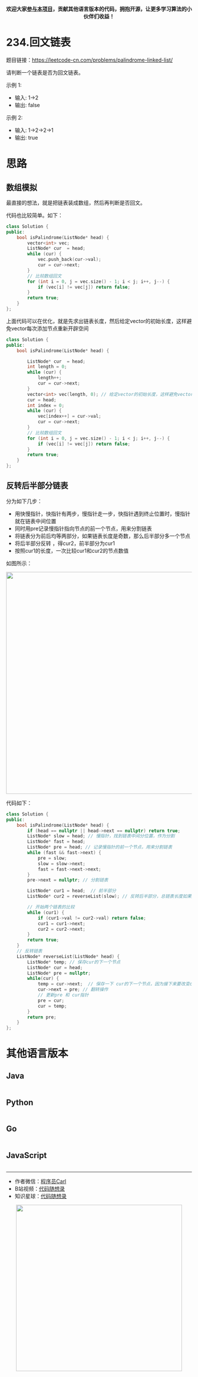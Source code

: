 
<p align="center">
  <a href="https://mp.weixin.qq.com/s/RsdcQ9umo09R6cfnwXZlrQ"><img src="https://img.shields.io/badge/PDF下载-代码随想录-blueviolet" alt=""></a>
  <a href="https://mp.weixin.qq.com/s/b66DFkOp8OOxdZC_xLZxfw"><img src="https://img.shields.io/badge/刷题-微信群-green" alt=""></a>
  <a href="https://space.bilibili.com/525438321"><img src="https://img.shields.io/badge/B站-代码随想录-orange" alt=""></a>
  <a href="https://mp.weixin.qq.com/s/QVF6upVMSbgvZy8lHZS3CQ"><img src="https://img.shields.io/badge/知识星球-代码随想录-blue" alt=""></a>
</p>
<p align="center"><strong>欢迎大家<a href="https://mp.weixin.qq.com/s/tqCxrMEU-ajQumL1i8im9A">参与本项目</a>，贡献其他语言版本的代码，拥抱开源，让更多学习算法的小伙伴们收益！</strong></p>

# 234.回文链表

题目链接：https://leetcode-cn.com/problems/palindrome-linked-list/

请判断一个链表是否为回文链表。

示例 1:
* 输入: 1->2
* 输出: false

示例 2:
* 输入: 1->2->2->1
* 输出: true


# 思路

## 数组模拟

最直接的想法，就是把链表装成数组，然后再判断是否回文。

代码也比较简单。如下：

```C++
class Solution {
public:
    bool isPalindrome(ListNode* head) {
        vector<int> vec;
        ListNode* cur  = head;
        while (cur) {
            vec.push_back(cur->val);
            cur = cur->next;
        }
        // 比较数组回文
        for (int i = 0, j = vec.size() - 1; i < j; i++, j--) {
            if (vec[i] != vec[j]) return false;
        }
        return true;
    }
};
```

上面代码可以在优化，就是先求出链表长度，然后给定vector的初始长度，这样避免vector每次添加节点重新开辟空间

```C++
class Solution {
public:
    bool isPalindrome(ListNode* head) {

        ListNode* cur  = head;
        int length = 0;
        while (cur) {
            length++;
            cur = cur->next;
        }
        vector<int> vec(length, 0); // 给定vector的初始长度，这样避免vector每次添加节点重新开辟空间
        cur = head;
        int index = 0;
        while (cur) {
            vec[index++] = cur->val;
            cur = cur->next;
        }
        // 比较数组回文
        for (int i = 0, j = vec.size() - 1; i < j; i++, j--) {
            if (vec[i] != vec[j]) return false;
        }
        return true;
    }
};

```

## 反转后半部分链表

分为如下几步：

* 用快慢指针，快指针有两步，慢指针走一步，快指针遇到终止位置时，慢指针就在链表中间位置
* 同时用pre记录慢指针指向节点的前一个节点，用来分割链表
* 将链表分为前后均等两部分，如果链表长度是奇数，那么后半部分多一个节点
* 将后半部分反转 ，得cur2，前半部分为cur1
* 按照cur1的长度，一次比较cur1和cur2的节点数值

如图所示：

<img src='https://code-thinking.cdn.bcebos.com/pics/234.回文链表.png' width=600> </img></div>

代码如下：

```C++
class Solution {
public:
    bool isPalindrome(ListNode* head) {
        if (head == nullptr || head->next == nullptr) return true;
        ListNode* slow = head; // 慢指针，找到链表中间分位置，作为分割
        ListNode* fast = head;
        ListNode* pre = head; // 记录慢指针的前一个节点，用来分割链表
        while (fast && fast->next) {
            pre = slow;
            slow = slow->next;
            fast = fast->next->next;
        }
        pre->next = nullptr; // 分割链表

        ListNode* cur1 = head;  // 前半部分
        ListNode* cur2 = reverseList(slow); // 反转后半部分，总链表长度如果是奇数，cur2比cur1多一个节点

        // 开始两个链表的比较
        while (cur1) {
            if (cur1->val != cur2->val) return false;
            cur1 = cur1->next;
            cur2 = cur2->next;
        }
        return true;
    }
    // 反转链表
    ListNode* reverseList(ListNode* head) {
        ListNode* temp; // 保存cur的下一个节点
        ListNode* cur = head;
        ListNode* pre = nullptr;
        while(cur) {
            temp = cur->next;  // 保存一下 cur的下一个节点，因为接下来要改变cur->next
            cur->next = pre; // 翻转操作
            // 更新pre 和 cur指针
            pre = cur;
            cur = temp;
        }
        return pre;
    }
};
```


# 其他语言版本

## Java

```java
```

## Python

```python
```

## Go

```go
```

## JavaScript

```js
```


-----------------------
* 作者微信：[程序员Carl](https://mp.weixin.qq.com/s/b66DFkOp8OOxdZC_xLZxfw)
* B站视频：[代码随想录](https://space.bilibili.com/525438321)
* 知识星球：[代码随想录](https://mp.weixin.qq.com/s/QVF6upVMSbgvZy8lHZS3CQ)
<div align="center"><img src=../pics/公众号.png width=450 alt=> </img></div>

